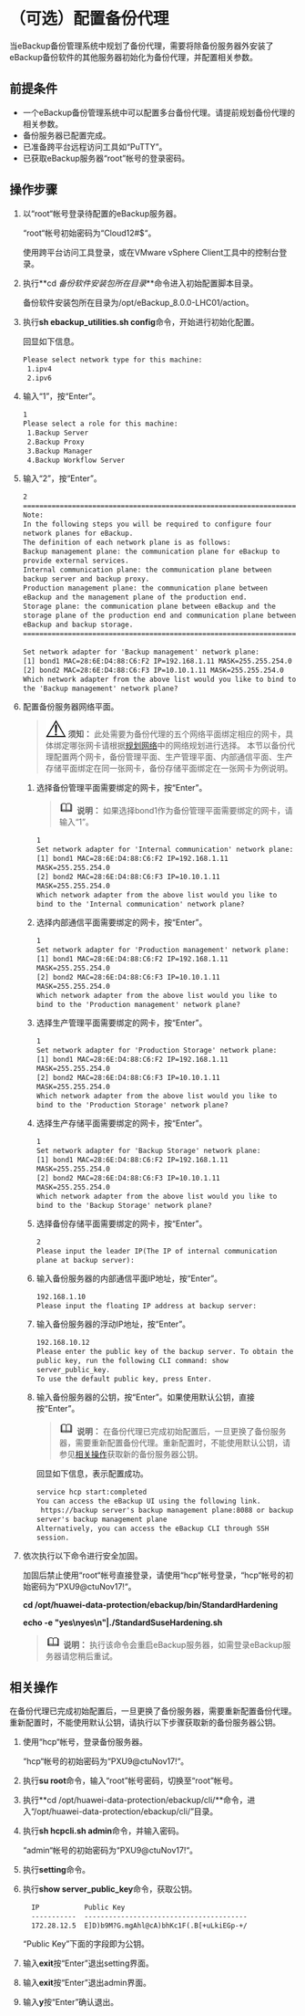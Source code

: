 # （可选）配置备份代理<a name="cbr_03_0063"></a>

当eBackup备份管理系统中规划了备份代理，需要将除备份服务器外安装了eBackup备份软件的其他服务器初始化为备份代理，并配置相关参数。

## 前提条件<a name="zh-cn_topic_0174676996_section140263320443"></a>

-   一个eBackup备份管理系统中可以配置多台备份代理。请提前规划备份代理的相关参数。
-   备份服务器已配置完成。
-   已准备跨平台远程访问工具如“PuTTY”。
-   已获取eBackup服务器“root”帐号的登录密码。

## 操作步骤<a name="zh-cn_topic_0174676996_section029331124810"></a>

1.  以“root“帐号登录待配置的eBackup服务器。

    “root“帐号初始密码为“Cloud12\#$“。

    使用跨平台访问工具登录，或在VMware vSphere Client工具中的控制台登录。

2.  执行**cd  _备份软件安装包所在目录_**命令进入初始配置脚本目录。

    备份软件安装包所在目录为/opt/eBackup\_8.0.0-LHC01/action。

3.  执行**sh ebackup\_utilities.sh config**命令，开始进行初始化配置。

    回显如下信息。

    ```
    Please select network type for this machine:
     1.ipv4
     2.ipv6
    ```

4.  输入“1”，按“Enter”。

    ```
    1
    Please select a role for this machine:
     1.Backup Server 
     2.Backup Proxy 
     3.Backup Manager 
     4.Backup Workflow Server 
    ```

5.  输入“2”，按“Enter”。

    ```
    2
    ===================================================================================================
    Note:
    In the following steps you will be required to configure four network planes for eBackup.
    The definition of each network plane is as follows:
    Backup management plane: the communication plane for eBackup to provide external services.
    Internal communication plane: the communication plane between backup server and backup proxy.
    Production management plane: the communication plane between eBackup and the management plane of the production end.
    Storage plane: the communication plane between eBackup and the storage plane of the production end and communication plane between eBackup and backup storage.
    ====================================================================================================
    
    Set network adapter for 'Backup management' network plane:
    [1] bond1 MAC=28:6E:D4:88:C6:F2 IP=192.168.1.11 MASK=255.255.254.0 
    [2] bond2 MAC=28:6E:D4:88:C6:F3 IP=10.10.1.11 MASK=255.255.254.0 
    Which network adapter from the above list would you like to bind to the 'Backup management' network plane?
    ```

6.  配置备份服务器网络平面。

    >![](public_sys-resources/icon-notice.gif) **须知：** 
    >此处需要为备份代理的五个网络平面绑定相应的网卡，具体绑定哪张网卡请根据[规划网络](规划网络.md#cbr_03_0105)中的网络规划进行选择。
    >本节以备份代理配置两个网卡，备份管理平面、生产管理平面、内部通信平面、生产存储平面绑定在同一张网卡，备份存储平面绑定在一张网卡为例说明。

    1.  选择备份管理平面需要绑定的网卡，按“Enter”。

        >![](public_sys-resources/icon-note.gif) **说明：** 
        >如果选择bond1作为备份管理平面需要绑定的网卡，请输入“1”。

        ```
        1
        Set network adapter for 'Internal communication' network plane:
        [1] bond1 MAC=28:6E:D4:88:C6:F2 IP=192.168.1.11 MASK=255.255.254.0 
        [2] bond2 MAC=28:6E:D4:88:C6:F3 IP=10.10.1.11 MASK=255.255.254.0 
        Which network adapter from the above list would you like to bind to the 'Internal communication' network plane?
        ```

    2.  选择内部通信平面需要绑定的网卡，按“Enter”。

        ```
        1
        Set network adapter for 'Production management' network plane:
        [1] bond1 MAC=28:6E:D4:88:C6:F2 IP=192.168.1.11 MASK=255.255.254.0 
        [2] bond2 MAC=28:6E:D4:88:C6:F3 IP=10.10.1.11 MASK=255.255.254.0 
        Which network adapter from the above list would you like to bind to the 'Production management' network plane?
        ```

    3.  选择生产管理平面需要绑定的网卡，按“Enter”。

        ```
        1
        Set network adapter for 'Production Storage' network plane:
        [1] bond1 MAC=28:6E:D4:88:C6:F2 IP=192.168.1.11 MASK=255.255.254.0 
        [2] bond2 MAC=28:6E:D4:88:C6:F3 IP=10.10.1.11 MASK=255.255.254.0 
        Which network adapter from the above list would you like to bind to the 'Production Storage' network plane?    
        ```

    4.  选择生产存储平面需要绑定的网卡，按“Enter”。

        ```
        1
        Set network adapter for 'Backup Storage' network plane:
        [1] bond1 MAC=28:6E:D4:88:C6:F2 IP=192.168.1.11 MASK=255.255.254.0 
        [2] bond2 MAC=28:6E:D4:88:C6:F3 IP=10.10.1.11 MASK=255.255.254.0 
        Which network adapter from the above list would you like to bind to the 'Backup Storage' network plane?
        ```

    5.  选择备份存储平面需要绑定的网卡，按“Enter”。

        ```
        2
        Please input the leader IP(The IP of internal communication plane at backup server):
        ```

    6.  输入备份服务器的内部通信平面IP地址，按“Enter”。

        ```
        192.168.1.10
        Please input the floating IP address at backup server:
        ```

    7.  输入备份服务器的浮动IP地址，按“Enter”。

        ```
        192.168.10.12
        Please enter the public key of the backup server. To obtain the public key, run the following CLI command: show server_public_key.
        To use the default public key, press Enter.
        ```

    8.  输入备份服务器的公钥，按“Enter”。如果使用默认公钥，直接按“Enter”。

        >![](public_sys-resources/icon-note.gif) **说明：** 
        >在备份代理已完成初始配置后，一旦更换了备份服务器，需要重新配置备份代理。重新配置时，不能使用默认公钥，请参见[相关操作](#zh-cn_topic_0174676996_section12715427121514)获取新的备份服务器公钥。

        回显如下信息，表示配置成功。

        ```
        service hcp start:completed
        You can access the eBackup UI using the following link.
         https://backup server's backup management plane:8088 or backup server's backup management plane
        Alternatively, you can access the eBackup CLI through SSH session.
        ```

7.  依次执行以下命令进行安全加固。

    加固后禁止使用“root“帐号直接登录，请使用“hcp“帐号登录，“hcp“帐号的初始密码为“PXU9@ctuNov17!“。

    **cd /opt/huawei-data-protection/ebackup/bin/StandardHardening**

    **echo -e "yes\\nyes\\n"|./StandardSuseHardening.sh**

    >![](public_sys-resources/icon-note.gif) **说明：** 
    >执行该命令会重启eBackup服务器，如需登录eBackup服务器请您稍后重试。


## 相关操作<a name="zh-cn_topic_0174676996_section12715427121514"></a>

在备份代理已完成初始配置后，一旦更换了备份服务器，需要重新配置备份代理。重新配置时，不能使用默认公钥，请执行以下步骤获取新的备份服务器公钥。

1.  使用“hcp“帐号，登录备份服务器。

    “hcp“帐号的初始密码为“PXU9@ctuNov17!“。

2.  执行**su root**命令，输入“root”帐号密码，切换至“root”帐号。

1.  执行**cd /opt/huawei-data-protection/ebackup/cli/**命令，进入“/opt/huawei-data-protection/ebackup/cli/”目录。
2.  执行**sh hcpcli.sh admin**命令，并输入密码。

    “admin“帐号的初始密码为“PXU9@ctuNov17!“。

3.  执行**setting**命令。
4.  执行**show server\_public\_key**命令，获取公钥。

    ```
      IP           Public Key                                  
      -----------  ----------------------------------------    
      172.28.12.5  E]D)b9M?G.mgAhl@cA)bhKc1F(.B[+uLkiEGp-+/       
    ```

    “Public Key”下面的字段即为公钥。

5.  输入**exit**按“Enter”退出setting界面。
6.  输入**exit**按“Enter”退出admin界面。
7.  输入**y**按“Enter”确认退出。


